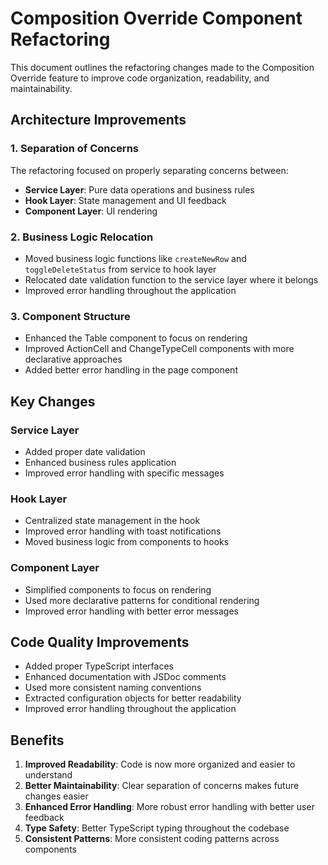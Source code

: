 # Composition Override Component Refactoring

This document outlines the refactoring changes made to the Composition Override feature to improve code organization, readability, and maintainability.

## Architecture Improvements

### 1. Separation of Concerns

The refactoring focused on properly separating concerns between:

- **Service Layer**: Pure data operations and business rules
- **Hook Layer**: State management and UI feedback
- **Component Layer**: UI rendering

### 2. Business Logic Relocation

- Moved business logic functions like `createNewRow` and `toggleDeleteStatus` from service to hook layer
- Relocated date validation function to the service layer where it belongs
- Improved error handling throughout the application

### 3. Component Structure

- Enhanced the Table component to focus on rendering
- Improved ActionCell and ChangeTypeCell components with more declarative approaches
- Added better error handling in the page component

## Key Changes

### Service Layer

- Added proper date validation
- Enhanced business rules application
- Improved error handling with specific messages

### Hook Layer

- Centralized state management in the hook
- Improved error handling with toast notifications
- Moved business logic from components to hooks

### Component Layer

- Simplified components to focus on rendering
- Used more declarative patterns for conditional rendering
- Improved error handling with better error messages

## Code Quality Improvements

- Added proper TypeScript interfaces
- Enhanced documentation with JSDoc comments
- Used more consistent naming conventions
- Extracted configuration objects for better readability
- Improved error handling throughout the application

## Benefits

1. **Improved Readability**: Code is now more organized and easier to understand
2. **Better Maintainability**: Clear separation of concerns makes future changes easier
3. **Enhanced Error Handling**: More robust error handling with better user feedback
4. **Type Safety**: Better TypeScript typing throughout the codebase
5. **Consistent Patterns**: More consistent coding patterns across components 